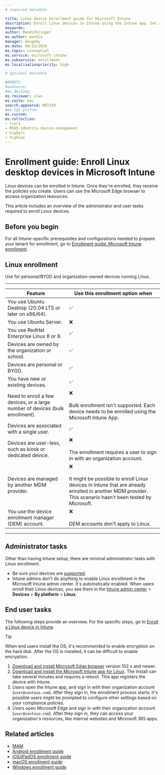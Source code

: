 ```yaml
---
# required metadata

title: Linux device enrollment guide for Microsoft Intune
description: Enroll Linux devices in Intune using the Intune app. Set an overview of the administrator and end user tasks to enroll devices.
keywords:
author: MandiOhlinger
ms.author: mandia
manager: dougeby
ms.date: 04/23/2024
ms.topic: conceptual
ms.service: microsoft-intune
ms.subservice: enrollment
ms.localizationpriority: high

# optional metadata

#ROBOTS:
#audience:
#ms.devlang:
ms.reviewer: ilwu
ms.suite: ems
search.appverid: MET150
#ms.tgt_pltfrm:
ms.custom:
ms.collection:
- tier1
- M365-identity-device-management
- highpri
- highseo
---
```



# Enrollment guide: Enroll Linux desktop devices in Microsoft Intune

Linux devices can be enrolled in Intune. Once they're enrolled, they receive the policies you create. Users can use the Microsoft Edge browser to access organization resources.

This article includes an overview of the administrator and user tasks required to enroll Linux devices.  

## Before you begin

For all Intune-specific prerequisites and configurations needed to prepare your tenant for enrollment, go to [Enrollment guide: Microsoft Intune enrollment](deployment-guide-enrollment.md).

## Linux enrollment

Use for personal/BYOD and organization-owned devices running Linux.

---
| Feature | Use this enrollment option when |
| --- | --- |
| You use Ubuntu Desktop (20.04 LTS or later on x86/64). | ✅ |
| You use Ubuntu Server. | ❌ |
| You use RedHat Enterprise Linux 8 or 9. |✅ |
| Devices are owned by the organization or school. | ✅ |
| Devices are personal or BYOD. | ✅  |
| You have new or existing devices. | ✅ |
| Need to enroll a few devices, or a large number of devices (bulk enrollment). | ❌ <br/><br/> Bulk enrollment isn't supported. Each device needs to be enrolled using the Microsoft Intune App. |
| Devices are associated with a single user. | ✅ |
| Devices are user-less, such as kiosk or dedicated device. | ❌ <br/><br/> The enrollment requires a user to sign in with an organization account. |
| Devices are managed by another MDM provider. | ❌ <br/><br/> It might be possible to enroll Linux devices in Intune that are already enrolled in another MDM provider. This scenario hasn't been tested by Microsoft. |
| You use the device enrollment manager (DEM) account. | ❌ <br/><br/> DEM accounts don't apply to Linux. |

---

## Administrator tasks

Other than having Intune setup, there are minimal administrator tasks with Linux enrollment.

- Be sure your devices are [supported](supported-devices-browsers.md).
- Intune admins don't do anything to enable Linux enrollment in the Microsoft Intune admin center. It's automatically enabled. When users enroll their Linux devices, you see them in the [Intune admin center](https://go.microsoft.com/fwlink/?linkid=2109431) > **Devices** > **By platform** > **Linux**.

## End user tasks

The following steps provide an overview. For the specific steps, go to [Enroll a Linux device in Intune](../user-help/enroll-device-linux.md).

> [!TIP]
> When end users install the OS, it's recommended to enable encryption on the hard disk. After the OS is installed, it can be difficult to enable encryption.

1. [Download and install Microsoft Edge browser](https://www.microsoft.com/edge) version 102.x and newer.
2. [Download and install the Microsoft Intune app for Linux](../user-help/microsoft-intune-app-linux.md). The install can take several minutes and requires a reboot. This app registers the device with Intune.
3. Users open the Intune app, and sign in with their organization account (`user@contoso.com`). After they sign in, the enrollment process starts. It's possible users might be prompted to configure other settings based on your compliance policies.
4. Users open Microsoft Edge and sign in with their organization account (`user@contoso.com`). After they sign in, they can access your organization's resources, like internal websites and Microsoft 365 apps.

## Related articles

- [MAM](deployment-guide-enrollment-mamwe.md)
- [Android enrollment guide](deployment-guide-enrollment-android.md)
- [iOS/iPadOS enrollment guide](deployment-guide-enrollment-ios-ipados.md)
- [macOS enrollment guide](deployment-guide-enrollment-macos.md)
- [Windows enrollment guide](deployment-guide-enrollment-windows.md)
